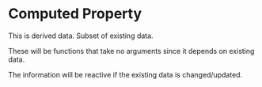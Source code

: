 # Computed Property

This is derived data. Subset of existing data.

These will be functions that take no arguments since it depends on existing data.

The information will be reactive if the existing data is changed/updated.
